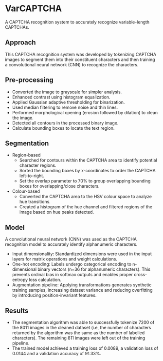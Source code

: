 # VarCAPTCHA
A CAPTCHA recognition system to accurately recognize variable-length CAPTCHAs.

## Approach
This CAPTCHA recognition system was developed by tokenizing CAPTCHA images to segment them into their constituent characters and then training a convolutional neural network (CNN) to recognize the characters.

## Pre-processing
* Converted the image to grayscale for simpler analysis.
* Enhanced contrast using histogram equalization.
* Applied Gaussian adaptive thresholding for binarization.
* Used median filtering to remove noise and thin lines.
* Performed morphological opening (erosion followed by dilation) to clean the image.
* Detected all contours in the processed binary image.
* Calculate bounding boxes to locate the text region.

## Segmentation
* Region-based
    * Searched for contours within the CAPTCHA area to identify potential character regions.
    * Sorted the bounding boxes by x-coordinates to order the CAPTCHA left-to-right.
    * Set the overlap parameter to 70% to group overlapping bounding boxes for overlapping/close characters.
* Colour-based
    * Converted the CAPTCHA area to the HSV colour space to analyze hue transitions.
    * Created a histogram of the hue channel and filtered regions of the image based on hue peaks detected.

## Model
A convolutional neural network (CNN) was used as the CAPTCHA recognition model to accurately identify alphanumeric characters.

* Input dimensionality: Standardized dimensions were used in the input layers for matrix operations and weight calculations.
* One-hot encoding: Labels undergo categorical encoding to n-dimensional binary vectors (n=36 for alphanumeric characters). This prevents ordinal bias in softmax outputs and enables proper cross-entropy loss calculation.
* Augmentation pipeline: Applying transformations generates synthetic training samples, increasing dataset variance and reducing overfitting by introducing position-invariant features.

## Results
* The segmentation algorithm was able to successfully tokenize 7200 of the 8011 images in the cleaned dataset (i.e, the number of characters returned by the algorithm was the same as the number of labelled characters). The remaining 811 images were left out of the training pipeline.
* The trained model achieved a training loss of 0.0089, a validation loss of 0.0144 and a validation accuracy of 91.33%.

